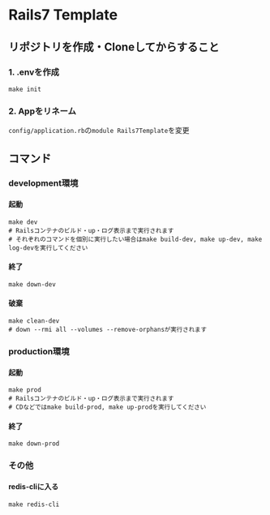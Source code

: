 # Rails7 Template

## リポジトリを作成・Cloneしてからすること

### 1. .envを作成
```shell
make init
```
### 2. Appをリネーム
`config/application.rb`の`module Rails7Template`を変更

## コマンド
### development環境
#### 起動
```shell
make dev
# Railsコンテナのビルド・up・ログ表示まで実行されます
# それぞれのコマンドを個別に実行したい場合はmake build-dev, make up-dev, make log-devを実行してください
```
#### 終了
```shell
make down-dev
```
#### 破棄
```shell
make clean-dev
# down --rmi all --volumes --remove-orphansが実行されます
```

### production環境
#### 起動
```shell
make prod
# Railsコンテナのビルド・up・ログ表示まで実行されます
# CDなどではmake build-prod, make up-prodを実行してください
```
#### 終了
```shell
make down-prod
```

### その他
#### redis-cliに入る
```shell
make redis-cli
```